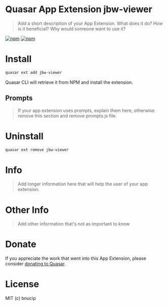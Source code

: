 # Quasar App Extension jbw-viewer

> Add a short description of your App Extension. What does it do? How is it beneficial? Why would someone want to use it?

[![npm](https://img.shields.io/npm/v/quasar-app-extension-jbw-viewer.svg?label=quasar-app-extension-jbw-viewer)](https://www.npmjs.com/package/quasar-app-extension-jbw-viewer)
[![npm](https://img.shields.io/npm/dt/quasar-app-extension-jbw-viewer.svg)](https://www.npmjs.com/package/quasar-app-extension-jbw-viewer)

# Install

```bash
quasar ext add jbw-viewer
```

Quasar CLI will retrieve it from NPM and install the extension.

## Prompts

> If your app extension uses prompts, explain them here, otherwise remove this section and remove prompts.js file.

# Uninstall

```bash
quasar ext remove jbw-viewer
```

# Info

> Add longer information here that will help the user of your app extension.

# Other Info

> Add other information that's not as important to know

# Donate

If you appreciate the work that went into this App Extension, please consider [donating to Quasar](https://donate.quasar.dev).

# License

MIT (c) bnucip
